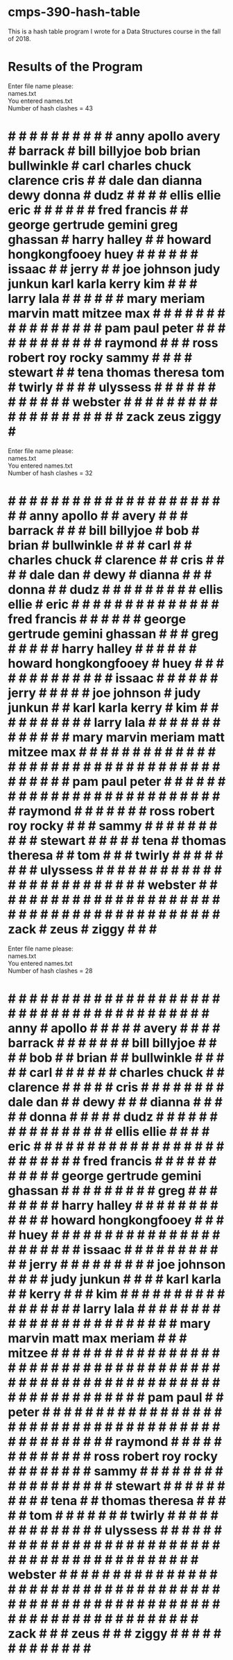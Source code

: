 # cmps-390-hash-table
This is a hash table program I wrote for a Data Structures course in the fall of 2018.

# Results of the Program

Enter file name please:  
names.txt  
You entered names.txt  
Number of hash clashes = 43  
# # # # # # # # # # # anny apollo avery # barrack # bill billyjoe bob brian bullwinkle # carl charles chuck clarence cris # # dale dan dianna dewy donna # dudz # # # # ellis ellie eric # # # # # # fred francis # # george gertrude gemini greg ghassan # harry halley # # howard hongkongfooey huey # # # # # # issaac # # jerry # # joe johnson judy junkun karl karla kerry kim # # # larry lala # # # # # # mary meriam marvin matt mitzee max # # # # # # # # # # # # # # # # pam paul peter # # # # # # # # # # # # raymond # # # ross robert roy rocky sammy # # # # stewart # # tena thomas theresa tom # twirly # # # # ulyssess # # # # # # # # # # # # webster # # # # # # # # # # # # # # # # # # # # zack zeus ziggy # # 
Enter file name please:  
names.txt  
You entered names.txt  
Number of hash clashes = 32  
# # # # # # # # # # # # # # # # # # # # # # # anny apollo # # avery # # # barrack # # # bill billyjoe # bob # brian # bullwinkle # # # carl # # charles chuck # clarence # # cris # # # # dale dan # dewy # dianna # # # donna # # dudz # # # # # # # # # ellis ellie # eric # # # # # # # # # # # # # # fred francis # # # # # # george gertrude gemini ghassan # # # greg # # # # # harry halley # # # # # # howard hongkongfooey # huey # # # # # # # # # # # # # issaac # # # # # # jerry # # # # # joe johnson # judy junkun # # karl karla kerry # kim # # # # # # # # # # larry lala # # # # # # # # # # # # # mary marvin meriam matt mitzee max # # # # # # # # # # # # # # # # # # # # # # # # # # # # # # # # # # # # # # # pam paul peter # # # # # # # # # # # # # # # # # # # # # # # # # # # raymond # # # # # # # ross robert roy rocky # # # sammy # # # # # # # # # # stewart # # # # # tena # thomas theresa # # tom # # # twirly # # # # # # # # ulyssess # # # # # # # # # # # # # # # # # # # # # # # # # webster # # # # # # # # # # # # # # # # # # # # # # # # # # # # # # # # # # # # # # # # # # zack # zeus # ziggy # # # # 
Enter file name please:  
names.txt  
You entered names.txt  
Number of hash clashes = 28  
# # # # # # # # # # # # # # # # # # # # # # # # # # # # # # # # # # # # # # # # anny # apollo # # # # # avery # # # # barrack # # # # # # # bill billyjoe # # # # bob # # brian # # bullwinkle # # # # # carl # # # # # # charles chuck # # clarence # # # # # cris # # # # # # # # dale dan # # dewy # # # dianna # # # # # donna # # # # # dudz # # # # # # # # # # # # # # # # ellis ellie # # # # eric # # # # # # # # # # # # # # # # # # # # # # # # # fred francis # # # # # # # # # # # george gertrude gemini ghassan # # # # # # # # # greg # # # # # # # # harry halley # # # # # # # # # # # # howard hongkongfooey # # # # huey # # # # # # # # # # # # # # # # # # # # # # # issaac # # # # # # # # # # # jerry # # # # # # # # # joe johnson # # # # judy junkun # # # # karl karla # # kerry # # # kim # # # # # # # # # # # # # # # # # larry lala # # # # # # # # # # # # # # # # # # # # # # # # mary marvin matt max meriam # # # mitzee # # # # # # # # # # # # # # # # # # # # # # # # # # # # # # # # # # # # # # # # # # # # # # # # # # # # # # # # # # # # # # # # # # # # # pam paul # # peter # # # # # # # # # # # # # # # # # # # # # # # # # # # # # # # # # # # # # # # # # # # # # # # raymond # # # # # # # # # # # # # ross robert roy rocky # # # # # # # # sammy # # # # # # # # # # # # # # # # # # stewart # # # # # # # # # # tena # # thomas theresa # # # # # tom # # # # # # # twirly # # # # # # # # # # # # # # ulyssess # # # # # # # # # # # # # # # # # # # # # # # # # # # # # # # # # # # # # # # # # # # # webster # # # # # # # # # # # # # # # # # # # # # # # # # # # # # # # # # # # # # # # # # # # # # # # # # # # # # # # # # # # # # # # # # # # # # # # # # zack # # # zeus # # # ziggy # # # # # # # # # # # # # # 

